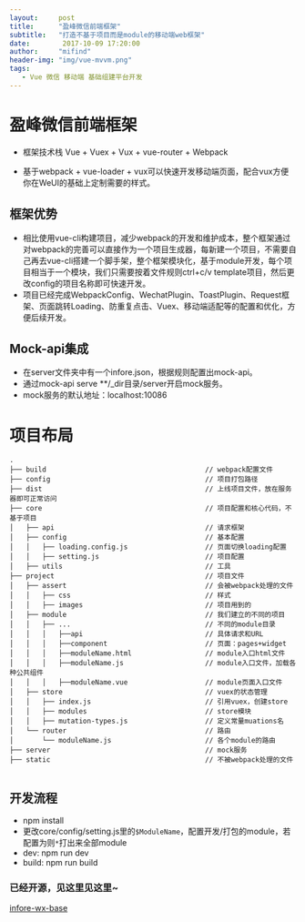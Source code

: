 ```yaml
---
layout:     post
title:      "盈峰微信前端框架"
subtitle:   "打造不基于项目而是module的移动端web框架"
date:        2017-10-09 17:20:00
author:     "mifind"
header-img: "img/vue-mvvm.png"
tags:
   - Vue 微信 移动端 基础组建平台开发
---
```


# 盈峰微信前端框架

* 框架技术栈 Vue + Vuex + Vux + vue-router + Webpack

* 基于webpack + vue-loader + vux可以快速开发移动端页面，配合vux方便你在WeUI的基础上定制需要的样式。


## 框架优势

* 相比使用vue-cli构建项目，减少webpack的开发和维护成本，整个框架通过对webpack的完善可以直接作为一个项目生成器，每新建一个项目，不需要自己再去vue-cli搭建一个脚手架，整个框架模块化，基于module开发，每个项目相当于一个模块，我们只需要按着文件规则ctrl+c/v template项目，然后更改config的项目名称即可快速开发。 
* 项目已经完成WebpackConfig、WechatPlugin、ToastPlugin、Request框架、页面跳转Loading、防重复点击、Vuex、移动端适配等的配置和优化，方便后续开发。


## Mock-api集成
* 在server文件夹中有一个infore.json，根据规则配置出mock-api。
* 通过mock-api serve **/_dir目录/server开启mock服务。
* mock服务的默认地址：localhost:10086


# 项目布局

```
.
├── build                                       // webpack配置文件
├── config                                      // 项目打包路径
├── dist                                        // 上线项目文件，放在服务器即可正常访问
├── core                                        // 项目配置和核心代码，不基于项目
│   ├── api                                     // 请求框架
│   ├── config                                  // 基本配置
│   │   ├── loading.config.js                   // 页面切换loading配置
│   │   ├── setting.js                          // 项目配置
│   ├── utils 				                    // 工具
├── project                                     // 项目文件
│  	├── assert                                  // 会被webpack处理的文件
│   │   ├── css                                 // 样式
│   │   ├── images 				                // 项目用到的
│  	├── module                                  // 我们建立的不同的项目
│   │   ├── ...                                 // 不同的module目录
│  	│   │   ├──api							    // 具体请求和URL
│  	│   │   ├──component			            // 页面：pages+widget
│  	│   │   ├──moduleName.html			        // module入口html文件
│  	│   │   ├──moduleName.js			        // module入口文件，加载各种公共组件
│  	│   │   ├──moduleName.vue			        // module页面入口文件
│   ├── store                                   // vuex的状态管理
│   │   ├── index.js                            // 引用vuex，创建store
│   │   ├── modules                             // store模块
│   │   ├── mutation-types.js                   // 定义常量muations名
│   └── router                                  // 路由
│       └── moduleName.js                       // 各个module的路由
├── server                                      // mock服务
├── static                                      // 不被webpack处理的文件


```
## 开发流程
* npm install
* 更改core/config/setting.js里的```$ModuleName```，配置开发/打包的module，若配置为则```*```打出来全部module
* dev: npm run dev
* build: npm run build

### 已经开源，见这里见这里~
[infore-wx-base](https://github.com/MIFind/infore-wx-base)

